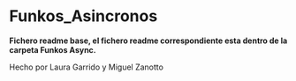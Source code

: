 # Funkos_Asincronos
<b>Fichero readme base, el fichero readme correspondiente esta dentro de la carpeta Funkos Async.</b>
<p>Hecho por Laura Garrido y Miguel Zanotto</p>

